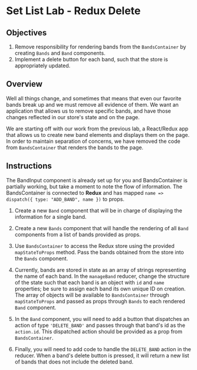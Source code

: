 # Set List Lab - Redux Delete

## Objectives

1. Remove responsibility for rendering bands from the `BandsContainer` by creating `Bands` and `Band` components.
2. Implement a delete button for each band, such that the store is appropriately updated.

## Overview

Well all things change, and sometimes that means that even our favorite bands break up and we must remove all evidence of them. We want an application that allows us to remove specific bands, and have those changes reflected in our store's state and on the page.  

We are starting off with our work from the previous lab, a React/Redux app that allows us to create new band elements and displays them on the page. In order to maintain separation of concerns, we have removed the code from `BandsContainer` that renders the bands to the page. 

## Instructions

The BandInput component is already set up for you and BandsContainer is partially working, but take a moment to note the flow of information. The
BandsContainer is connected to __Redux__ and has mapped `name => dispatch({ type:
"ADD_BAND", name })` to props.

1. Create a new `Band` component that will be in charge of displaying the information for a single band.

2. Create a new `Bands` component that will handle the rendering of all `Band` components from a list of bands provided as props.

3. Use `BandsContainer` to access the Redux store using the provided `mapStateToProps` method. Pass the bands obtained from the store into the `Bands` component.

4. Currently, bands are stored in state as an array of strings representing the name of each band. In the `manageBand` reducer, change the structure of the state such that each band is an object with `id` and `name` properties; be sure to assign each band its own unique ID on creation. The array of objects will be available to `BandsContainer` through `mapStateToProps` and passed as props through `Bands` to each rendered `Band` component.

5. In the `Band` component, you will need to add a button that dispatches an
action of type `'DELETE_BAND'` and passes through that band's id as the
`action.id`. This dispatched action should be provided as a prop from
`BandsContainer`.

6. Finally, you will need to add code to handle the `DELETE_BAND` action in the reducer. When a band's delete button is pressed, it will return a new list of bands
that does not include the deleted band.
